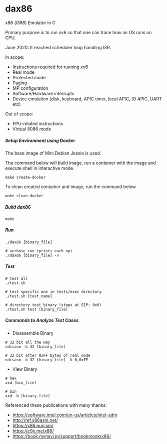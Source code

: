 # dax86

x86 (i386) Emulator in C

Primary purpose is to run xv6 so that one can trace how an OS runs on CPU.

June 2020: It reached scheduler loop handling ISR.

In scope:

- Instructions required for running xv6
- Real mode
- Protected mode
- Paging
- MP configuration
- Software/Hardware interrupts
- Device emulation (disk, keyboard, APIC timer, local APIC, IO APIC, UART etc)

Out of scope:

- FPU-related instructions
- Virtual 8086 mode

##### Setup Environment using Docker

The base image of Mini Debian Jessie is used.

The command below will build image, run a container with the image and execute shell in interactive mode.

```
make create-docker
```

To clean created container and image, run the command below.

```
make clean-docker
```

##### Build dax86

```
make
```

##### Run

```
./dax86 [binary_file]

# verbose run (prints each op)
./dax86 [binary_file] -v
```

##### Test

```
# test all
./test.sh

# test specific one in tests/exec directory
./test.sh [test_name]

# directory test binary (stops at EIP: 0x0)
./test.sh test [binary_file]
```

##### Commands to Analyze Test Cases

- Disassemble Binary

```
# 32 bit all the way 
ndisasm -b 32 [binary_file]

# 32 bit after 0xFF bytes of real mode
ndisasm -b 32 [binary_file] -k 0,0xFF
```

- View Binary

```
# hex
xxd [bin_file]

# bin
xxd -b [binary_file]
```

Referenced these publications with many thanks:

- https://software.intel.com/en-us/articles/intel-sdm
- http://ref.x86asm.net/
- https://x86.puri.sm/
- https://c9x.me/x86/
- https://book.mynavi.jp/support/bookmook/x86/